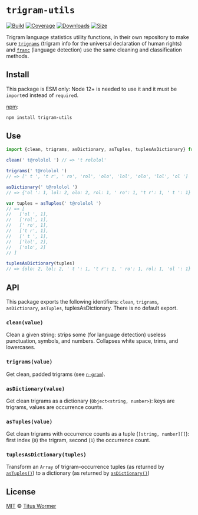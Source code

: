 # `trigram-utils`

[![Build][build-badge]][build]
[![Coverage][coverage-badge]][coverage]
[![Downloads][downloads-badge]][downloads]
[![Size][size-badge]][size]

Trigram language statistics utility functions, in their own repository to make
sure [`trigrams`][trigrams] (trigram info for the universal declaration of
human rights) and [`franc`][franc] (language detection) use the same cleaning
and classification methods.

## Install

This package is ESM only: Node 12+ is needed to use it and it must be `import`ed
instead of `require`d.

[npm][]:

```sh
npm install trigram-utils
```

## Use

```js
import {clean, trigrams, asDictionary, asTuples, tuplesAsDictionary} from 'trigram-utils'

clean(' t@rololol ') // => 't rololol'

trigrams(' t@rololol ')
// => [' t ', 't r', ' ro', 'rol', 'olo', 'lol', 'olo', 'lol', 'ol ']

asDictionary(' t@rololol ')
// => {'ol ': 1, lol: 2, olo: 2, rol: 1, ' ro': 1, 't r': 1, ' t ': 1}

var tuples = asTuples(' t@rololol ')
// => [
//   ['ol ', 1],
//   ['rol', 1],
//   [' ro', 1],
//   ['t r', 1],
//   [' t ', 1],
//   ['lol', 2],
//   ['olo', 2]
// ]

tuplesAsDictionary(tuples)
// => {olo: 2, lol: 2, ' t ': 1, 't r': 1, ' ro': 1, rol: 1, 'ol ': 1}
```

## API

This package exports the following identifiers: `clean`, `trigrams`,
`asDictionary`, `asTuples`, tuplesAsDictionary.
There is no default export.

### `clean(value)`

Clean a given string: strips some (for language detection) useless punctuation,
symbols, and numbers.
Collapses white space, trims, and lowercases.

### `trigrams(value)`

Get clean, padded trigrams (see [`n-gram`][n-gram]).

### `asDictionary(value)`

Get clean trigrams as a dictionary (`Object<string, number>`): keys are
trigrams, values are occurrence counts.

### `asTuples(value)`

Get clean trigrams with occurrence counts as a tuple (`[string, number][]`):
first index (`0`) the trigram, second (`1`) the occurrence count.

### `tuplesAsDictionary(tuples)`

Transform an `Array` of trigram–occurrence tuples (as returned by
[`asTuples()`][as-tuples]) to a dictionary (as returned by
[`asDictionary()`][as-dictionary])

## License

[MIT][license] © [Titus Wormer][author]

<!-- Definitions -->

[build-badge]: https://github.com/wooorm/trigram-utils/workflows/main/badge.svg

[build]: https://github.com/wooorm/trigram-utils/actions

[coverage-badge]: https://img.shields.io/codecov/c/github/wooorm/trigram-utils.svg

[coverage]: https://codecov.io/github/wooorm/trigram-utils

[downloads-badge]: https://img.shields.io/npm/dm/trigram-utils.svg

[downloads]: https://www.npmjs.com/package/trigram-utils

[size-badge]: https://img.shields.io/bundlephobia/minzip/trigram-utils.svg

[size]: https://bundlephobia.com/result?p=trigram-utils

[npm]: https://docs.npmjs.com/cli/install

[license]: license

[author]: https://wooorm.com

[trigrams]: https://github.com/wooorm/trigrams

[franc]: https://github.com/wooorm/franc

[n-gram]: https://github.com/words/n-gram

[as-tuples]: #astuplesvalue

[as-dictionary]: #asdictionaryvalue
